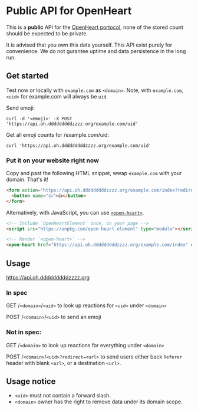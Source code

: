 # Public API for OpenHeart

This is a **public** API for the [OpenHeart portocol](https://github.com/dddddddddzzzz/OpenHeart), none of the stored count should be expected to be private.

It is advised that you own this data yourself. This API exist purely for convenience. We do not gurantee uptime and data persistence in the long run.

## Get started

Test now or locally with `example.com` as `<domain>`. 
Note, with `example.com`, `<uid>` for example.com will always be `uid`.

Send emoji:

`curl -d '<emoji>' -X POST 'https://api.oh.dddddddddzzzz.org/example.com/uid'`

Get all emoji counts for /example.com/uid:

`curl 'https://api.oh.dddddddddzzzz.org/example.com/uid'`

### Put it on your website right now

Copy and past the following HTML snippet, wwap `example.com` with your domain. That's it!

```html
<form action="https://api.oh.dddddddddzzzz.org/example.com/index?redirect" method="POST" enctype="text/plain">
  <button name="👍">👍</button>
</form>
```

Alternatively, with JavaScript, you can use [`<open-heart>`](https://github.com/dddddddddzzzz/open-heart-element).

```html
<!-- Include `OpenHeartElement` once, on your page -->
<script src="https://unpkg.com/open-heart-element" type="module"></script>

<!-- Render `<open-heart>` -->
<open-heart href="https://api.oh.dddddddddzzzz.org/example.com/index" emoji="👍">👍</open-heart>
```

## Usage

https://api.oh.dddddddddzzzz.org

### In spec

GET /`<domain>`/`<uid>` to look up reactions for `<uid>` under `<domain>`

POST /`<domain>`/`<uid>` to send an emoji

### Not in spec:

GET /`<domain>` to look up reactions for everything under `<domain>`

POST /`<domain>`/`<uid>?redirect=<url>` to send users either back `Referer` header with blank `<url>`, or a destination `<url>`.

## Usage notice

- `<uid>` must not contain a forward slash.
- `<domain>` owner has the right to remove data under its domain scope.
